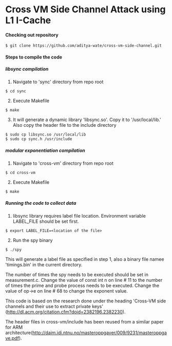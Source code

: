 # Cross VM Side Channel Attack using L1 I-Cache

#### Checking out repository

`$ git clone https://github.com/aditya-wate/cross-vm-side-channel.git`

#### Steps to compile the code

##### libsync compilation

1. Navigate to 'sync' directory from repo root

  `$ cd sync`

2. Execute Makefile

  `$ make`
  
3. It will generate a dynamic library 'libsync.so'. Copy it to '/usr/local/lib.' Also copy the header file to the include directory

  `$ sudo cp libsync.so /usr/local/lib`  
  `$ sudo cp sync.h /usr/include`

##### modular exponentiation compilation

1. Navigate to 'cross-vm' directory from repo root

  `$ cd cross-vm`

2. Execute Makefile

  `$ make`

##### Running the code to collect data

1. libsync library requires label file location. Environment variable LABEL_FILE should be set first.

  `$ export LABEL_FILE=<location of the file>`

2. Run the spy binary

  `$ ./spy`

This will generate a label file as specified in step 1, also a binary file namee 'timings.bin' in the current directory.

The number of times the spy needs to be executed should be set in measurement.c. Change the value of const int n on line # 11 to the number of times the prime and probe process needs to be executed. Change the value of op->e on line # 68 to change the exponent value.

This code is based on the research done under the heading 'Cross-VM side channels and their use to extract private keys' (http://dl.acm.org/citation.cfm?doid=2382196.2382230).

The header files in cross-vm/include has been reused from a similar paper for ARM architecture(http://daim.idi.ntnu.no/masteroppgaver/009/9231/masteroppgave.pdf).

